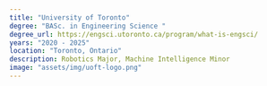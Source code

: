 ```yaml
---
title: "University of Toronto"
degree: "BASc. in Engineering Science "
degree_url: https://engsci.utoronto.ca/program/what-is-engsci/
years: "2020 - 2025"
location: "Toronto, Ontario"
description: Robotics Major, Machine Intelligence Minor
image: "assets/img/uoft-logo.png"
---
```

